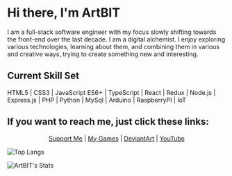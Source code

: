 # Hi there, I'm ArtBIT

I am a full-stack software engineer with my focus slowly shifting towards the front-end over the last decade. I am a digital alchemist. I enjoy exploring various technologies, learning about them, and combining them in various and creative ways, trying to create something new and interesting.

## Current Skill Set
HTML5 | CSS3 | JavaScript ES6+ | TypeScript | React | Redux | Node.js | Express.js | PHP | Python | MySql | Arduino | RaspberryPI | IoT

## If you want to reach me, just click these links:
<p align="center">
  <a href="https://www.patreon.com/artbit">Support Me</a> | 
  <a href="https://games.djordjeungar.com/">My Games</a> | 
  <a href="https://www.deviantart.com/artbit/">DeviantArt</a> | 
  <a href="https://www.youtube.com/user/artbit/">YouTube</a>
</p>

![Top Langs](https://github-readme-stats.vercel.app/api/top-langs/?username=ArtBIT&hide=html,css&count_private=true&layout=compact&bg_color=0d1117&text_color=c9d1d9&icon_color=58a6ff&title_color=58a6ff)

![ArtBIT's Stats](https://github-readme-stats.vercel.app/api?username=artbit&show_icons=true&bg_color=0d1117&text_color=c9d1d9&icon_color=58a6ff&title_color=58a6ff)
<!--
**ArtBIT/ArtBIT** is a ✨ _special_ ✨ repository because its `README.md` (this file) appears on your GitHub profile.

Here are some ideas to get you started:

- 🔭 I’m currently working on ...
- 🌱 I’m currently learning ...
- 👯 I’m looking to collaborate on ...
- 🤔 I’m looking for help with ...
- 💬 Ask me about ...
- 📫 How to reach me: ...
- 😄 Pronouns: ...
- ⚡ Fun fact: ...
-->
